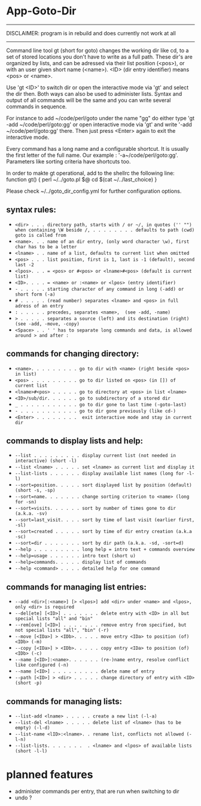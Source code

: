 
# App-Goto-Dir

- - -

DISCLAIMER: program is in rebuild and does currently not work at all

- - -

  Command line tool gt (short for goto) changes the working dir like cd,
  to a set of stored locations you don't have to write as a full path.
  These dir's are organized by lists, and can be adressed via their
  list position (&lt;pos>), or with an user given short name (&lt;name>).
  &lt;ID> (dir entry identifier) means &lt;pos> or &lt;name>.

  Use 'gt &lt;ID>' to switch dir or open the interactive mode via 'gt' and
  select the dir then. Both ways can also be used to administer lists.
  Syntax and output of all commands will be the same and you can write
  several commands in sequence.

  For instance to add \~/code/perl/goto under the name "gg" do either type
  'gt -add \~/code/perl/goto:gg' or open interactive mode via 'gt'
  and write '-add \~/code/perl/goto:gg' there. Then just press &lt;Enter>
  again to exit the interactive mode.

  Every command has a long name and a configurable shortcut.
  It is usually the first letter of the full name.
  Our example : '-a\~/code/perl/goto:gg'.
  Parameters like sorting criteria have shortcuts too.

  In order to makte gt operational, add to the shellrc the following line:
  function gt() { perl ~/../goto.pl \$@ cd $\(cat ~/../last_choice) }

  Please check ~/../goto_dir_config.yml for further configuration options.


## syntax rules:

- `<dir> . . . directory path, starts with / or ~/, in quotes ('' "") when containing \W beside /,
 . . . . . . . . defaults to path (cwd) goto is called from`
- `<name>. . . name of an dir entry, (only word character \w), first char has to be a letter`
- `<lname> . . name of a list, defaults to current list when omitted`
- `<pos> . . . list position, first is 1, last is -1 (default), second last -2`
- `<lpos>. . . = <pos> or #<pos> or <lname>#<pos> (default is current list)`
- `<ID>. . . . = <name> or :<name> or <lpos> (entry identifier)`
- `- . . . . . starting character of any command in long (-add) or short form (-a)`
- `# . . . . . (read number) separates <lname> and <pos> in full adress of an entry`
- `: . . . . . precedes, separates <name>,  (see -add, -name)`
- `> . . . . . separates a source (left) and its destination (right) (see -add, -move, -copy)`
- `<Space> . . ' ' has to separate long commands and data, is allowed around > and after :`

## commands for changing directory:

- `<name>. . . . . . . . . go to dir with <name> (right beside <pos> in list)`
- `<pos> . . . . . . . . . go to dir listed on <pos> (in []) of current list`
- `<lname>#<pos> . . . . . go to directory at <pos> in list <lname>`
- `<ID>/sub/dir. . . . . . go to subdirectory of a stored dir`
- `_ . . . . . . . . . . . go to dir gone to last time (-goto-last)`
- `- . . . . . . . . . . . go to dir gone previously (like cd-)`
- `<Enter> . . . . . . . .  exit interactive mode and stay in current dir`

## commands to display lists and help:

- `--list . . . . . . . . . display current list (not needed in interactive) (short -l)`
- `--list <lname> . . . . . set <lname> as current list and display it`
- `--list-lists . . . . . . display available list names (long for -l-l)`
- `--sort=position. . . . . sort displayed list by position (default) (short -s, -sp)`
- `--sort=name. . . . . . . change sorting criterion to <name> (long for -sn)`
- `--sort=visits. . . . . . sort by number of times gone to dir (a.k.a. -sv)`
- `--sort=last_visit. . . . sort by time of last visit (earlier first, -sl)`
- `--sort=created . . . . . sort by time of dir entry creation (a.k.a -sc)`
- `--sort=dir . . . . . . . sort by dir path (a.k.a. -sd, -sort=d)`
- `--help . . . . . . . . . long help = intro text + commands overview`
- `--help=usage . . . . . . intro text (short u)`
- `--help=commands. . . . . display list of commands`
- `--help <command> . . . . detailed help for one command`

## commands for managing list entries:

- `--add <dir>[:<name>] [> <lpos>] add <dir> under <name> and <lpos>, only <dir> is required`
- `--del[ete] [<ID>] . . . . . . . delete entry with <ID> in all but special lists "all" and "bin" `
- `--rem[ove] [<ID>] . . . . . . . remove entry from specified, but not special lists "all", "bin" (-r)`
- `--move [<IDa>] > <IDb>. . . . . move entry <IDa> to position (of) <IDb> (-m)`
- `--copy [<IDa>] > <IDb>. . . . . copy entry <IDa> to position (of) <IDb> (-c)`
- `--name [<ID>]:<name>. . . . . . (re-)name entry, resolve conflict like configured (-n)`
- `--name [<ID>] . . . . . . . . . delete name of entry`
- `--path [<ID>] > <dir> . . . . . change directory of entry with <ID> (short -p)`

<!---
`< . . . . . . . . . . . . . undo last command`
`> . . . . . . . . . . . . . redo - revert previously made undo`
--->

## commands for managing lists:

- `--list-add <lname> . . . . . create a new list (-l-a)`
- `--list-del <lname> . . . . . delete list of <lname> (has to be empty) (-l-d)`
- `--list-name <lID>:<lname>. . rename list, conflicts not allowed (-l-n)`
- `--list-lists. . . . . . .  . <lname> and <lpos> of available lists (short -l-l)`

# planned features

- administer commands per entry, that are run when switching to dir
- undo ?

<!---
## commands for managing commans:

- `--cmd-add <lname> . . . . . create a new list (-c-a)`
- `--cmd-del <lname> . . . . . delete list of <lname> or <lpos> (has to be empty) (-c-d)`
- `--cmd-move <pos> > <pos>. . move command position`
- `--cmd-list . . . . . . .  . <lname> and <lpos> of available lists (short -c-l)`

--->
